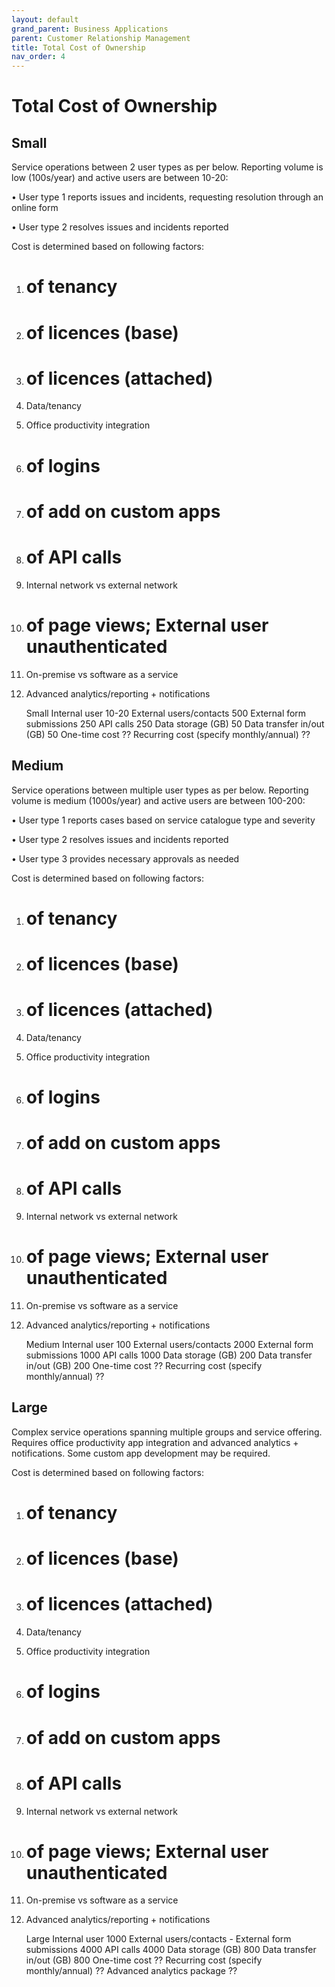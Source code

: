 ```yaml
---
layout: default
grand_parent: Business Applications
parent: Customer Relationship Management
title: Total Cost of Ownership
nav_order: 4
---
```

# Total Cost of Ownership


## Small
Service operations between 2 user types as per below. Reporting volume is low (100s/year) and active users are between 10-20:

•	User type 1 reports issues and incidents, requesting resolution through an online form

•	User type 2 resolves issues and incidents reported

Cost is determined based on following factors:

1.	# of tenancy

2.	# of licences (base)

3.	# of licences (attached)

4.	Data/tenancy

5.	Office productivity integration

6.	# of logins

7.	# of add on custom apps

8.	# of API calls

9.	Internal network vs external network

10.	# of page views; External user unauthenticated

11.	On-premise vs software as a service

12.	Advanced analytics/reporting + notifications

	Small
Internal user	10-20
External users/contacts	500
External form submissions	250
API calls	250
Data storage (GB)	50
Data transfer in/out (GB)	50
One-time cost	??
Recurring cost (specify monthly/annual)	??

## Medium


Service operations between multiple user types as per below. Reporting volume is medium (1000s/year) and active users are between 100-200:

•	User type 1 reports cases based on service catalogue type and severity

•	User type 2 resolves issues and incidents reported

•	User type 3 provides necessary approvals as needed

Cost is determined based on following factors:

1.	# of tenancy

2.	# of licences (base)

3.	# of licences (attached)

4.	Data/tenancy

5.	Office productivity integration

6.	# of logins

7.	# of add on custom apps

8.	# of API calls

9.	Internal network vs external network

10.	# of page views; External user unauthenticated

11.	On-premise vs software as a service

12.	Advanced analytics/reporting + notifications

	Medium
Internal user	100
External users/contacts	2000
External form submissions	1000
API calls	1000
Data storage (GB)	200
Data transfer in/out (GB)	200
One-time cost	??
Recurring cost (specify monthly/annual)	??



## Large

Complex service operations spanning multiple groups and service offering. Requires office productivity app integration and advanced analytics + notifications. Some custom app development may be required.

Cost is determined based on following factors:

1.	# of tenancy

2.	# of licences (base)

3.	# of licences (attached)

4.	Data/tenancy

5.	Office productivity integration

6.	# of logins

7.	# of add on custom apps

8.	# of API calls

9.	Internal network vs external network

10.	# of page views; External user unauthenticated

11.	On-premise vs software as a service

12.	Advanced analytics/reporting + notifications


	Large
Internal user	1000
External users/contacts	-
External form submissions	4000
API calls	4000
Data storage (GB)	800
Data transfer in/out (GB)	800
One-time cost	??
Recurring cost (specify monthly/annual)	??
Advanced analytics package	??


